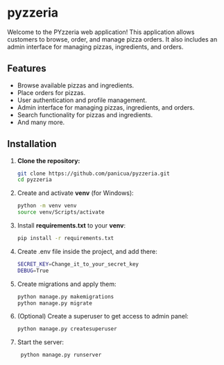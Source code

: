 # pyzzeria
Welcome to the PYzzeria web application! This application allows customers to browse, order, and manage pizza orders. It also includes an admin interface for managing pizzas, ingredients, and orders.

## Features
- Browse available pizzas and ingredients.
- Place orders for pizzas.
- User authentication and profile management.
- Admin interface for managing pizzas, ingredients, and orders.
- Search functionality for pizzas and ingredients.
- And many more.

## Installation

1. **Clone the repository:**

   ```sh
   git clone https://github.com/panicua/pyzzeria.git
   cd pyzzeria
   
2. Create and activate **venv** (for Windows):
   ```sh
   python -m venv venv
   source venv/Scripts/activate
   
3. Install **requirements.txt** to your **venv**:
   ```sh
   pip install -r requirements.txt
4. Create .env file inside the project, and add there:
   ```sh
   SECRET_KEY=Change_it_to_your_secret_key
   DEBUG=True
5. Create migrations and apply them:
   ```sh
   python manage.py makemigrations
   python manage.py migrate
6. (Optional) Create a superuser to get access to admin panel:
   ```sh
   python manage.py createsuperuser
7. Start the server:
   ```sh
    python manage.py runserver
